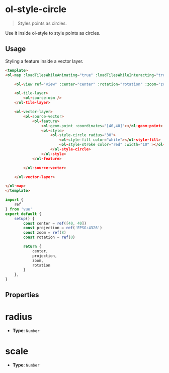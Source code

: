 # ol-style-circle

> Styles points as circles.

Use it inside ol-style to style points as circles.

<script setup>
import StyleDemo from "@demos/StyleDemo.vue"
</script>

<ClientOnly>
<StyleDemo/>
</ClientOnly>

## Usage

Styling a feature inside a vector layer.



```html
<template>
<ol-map :loadTilesWhileAnimating="true" :loadTilesWhileInteracting="true" style="height:400px">

    <ol-view ref="view" :center="center" :rotation="rotation" :zoom="zoom" :projection="projection" />

    <ol-tile-layer>
        <ol-source-osm />
    </ol-tile-layer>

    <ol-vector-layer>
        <ol-source-vector>
            <ol-feature>
                <ol-geom-point :coordinates="[40,40]"></ol-geom-point>
                <ol-style>
                    <ol-style-circle radius="30">
                        <ol-style-fill color="white"></ol-style-fill>
                        <ol-style-stroke color="red" :width="10" ></ol-style-stroke>
                    </ol-style-circle>
                </ol-style>
            </ol-feature>

        </ol-source-vector>

    </ol-vector-layer>

</ol-map>
</template>
```

```js
import {
    ref
} from 'vue'
export default {
    setup() {
        const center = ref([40, 40])
        const projection = ref('EPSG:4326')
        const zoom = ref(8)
        const rotation = ref(0)

        return {
            center,
            projection,
            zoom,
            rotation
        }
    },
}
```



## Properties

# radius

- **Type**: `Number`

# scale

- **Type**: `Number`